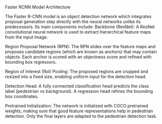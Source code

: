 Faster RCNN Model Architecture

The Faster R-CNN model is an object detection network which integrates proposal generation step directly with the neural networks unlike its predecessors. Its main components include:
Backbone (ResNet):
A ResNet convolutional neural network is used to extract hierarchical feature maps from the input image.


Region Proposal Network (RPN):
The RPN slides over the feature maps and proposes candidate regions (which are known as anchors) that may contain objects.
Each anchor is scored with an objectness score and refined with bounding box regressors.


Region of Interest (RoI) Pooling:
The proposed regions are cropped and resized into a fixed size, enabling uniform input for the detection head.


Detection Head:
A fully connected classification head predicts the class label (pedestrian vs background).
A regression head refines the bounding box coordinates.


Pretrained Initialization:
The network is initialized with COCO pretrained weights, making sure that good feature representations help in pedestrian detection.
Only the final layers are adapted to the pedestrian detection task.

